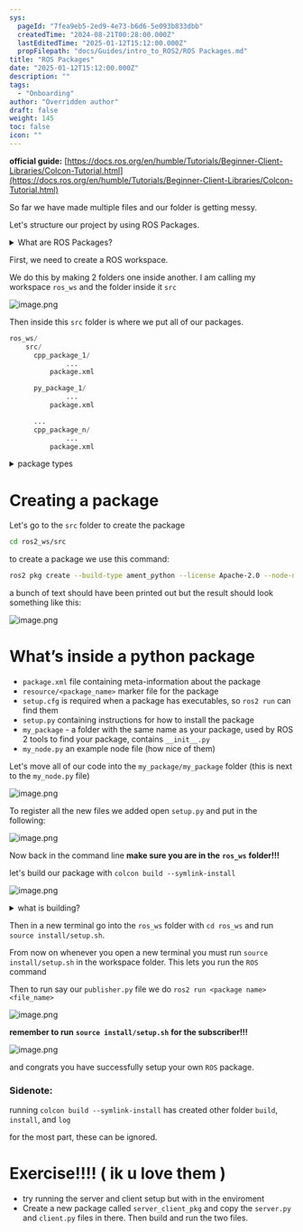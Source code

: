 ```yaml
---
sys:
  pageId: "7fea9eb5-2ed9-4e73-b6d6-5e093b833dbb"
  createdTime: "2024-08-21T00:28:00.000Z"
  lastEditedTime: "2025-01-12T15:12:00.000Z"
  propFilepath: "docs/Guides/intro_to_ROS2/ROS Packages.md"
title: "ROS Packages"
date: "2025-01-12T15:12:00.000Z"
description: ""
tags:
  - "Onboarding"
author: "Overridden author"
draft: false
weight: 145
toc: false
icon: ""
---
```


**official guide:** [https://docs.ros.org/en/humble/Tutorials/Beginner-Client-Libraries/Colcon-Tutorial.html](https://docs.ros.org/en/humble/Tutorials/Beginner-Client-Libraries/Colcon-Tutorial.html)

So far we have made multiple files and our folder is getting messy.

Let's structure our project by using ROS Packages.

<details>

<summary>What are ROS Packages?</summary>

ROS Packages are, as the name implies, packages of code that are highly sharable between ROS developers.

They consist of a folder, `package.xml` file, and source code

```python
      cpp_package_1/
		      ... imagine much code files here ..
          package.xml
```

</details>

First, we need to create a ROS workspace.

We do this by making 2 folders one inside another. I am calling my workspace `ros_ws` and the folder inside it `src`

![image.png](https://prod-files-secure.s3.us-west-2.amazonaws.com/d518164a-d88e-44d1-a4ee-3adb3bd8bce0/70706947-fd18-4537-a67b-e12946812d31/image.png?X-Amz-Algorithm=AWS4-HMAC-SHA256&X-Amz-Content-Sha256=UNSIGNED-PAYLOAD&X-Amz-Credential=ASIAZI2LB4662J7UUGSJ%2F20250308%2Fus-west-2%2Fs3%2Faws4_request&X-Amz-Date=20250308T022201Z&X-Amz-Expires=3600&X-Amz-Security-Token=IQoJb3JpZ2luX2VjEAoaCXVzLXdlc3QtMiJGMEQCIBp1r4GdTPoFStU6hkE6Vckh%2Ft7gGb7nHNNmcBnaJqp4AiA0r8gsPWLWe2TqcqFPmSiMT2PUTyCYRkgSrD4vTydkJyr%2FAwhTEAAaDDYzNzQyMzE4MzgwNSIM6n2epsfJ3yAKbwHLKtwDECZ5TJLmWmBEGELWbbTttpv2Lwsg%2F%2FBzdeG4BsjEtefCHE6zsUTZMyi2HtIbBXHZ6iD%2FVIwx%2BUEFaHdwWx00xJaXoZ3eMQ%2BiVdzWqIcXGivVddcpojbriVKsx7iri%2FwRuEFyEcHA06UrP2LimvONGKRkKtfXq5iSkz7JAEZBMaq4KmBPIta01sBllFBLnu%2Ba1s16CsZvqSBd8%2BU89LHXQQOJdpsDvTJP3fdSFESTaD6%2Fmy0WZJh%2F1zQXpqCtNFld308vpNwALJEoUUwZ4FqVp0k%2FPFA8nu%2BtY04L2bT6a2Fiv9l4rlebFEajppMolA%2F0dpPEPMxpbkN2wKZ7YvDamJxDYNf05WiBbPFvj78Grf3WW%2FUNLjNbKYgkljtkPhuzbCG3KXaiKuQNKhGAbz0JUs8OiBDNU3bZeCoUvCeUugkK6KlMQCxbb180nIKrw66713YFdlHd2qVK3MrfaC0GP%2Fg0CTmslr1jQZsoXcevecDTmoWOSz8hC%2BwMb1Lymj%2BJku7gW4Sc5uToHLsHdRq%2BXP1zU1EwT0n5pTz1jM3zRHjiRemzY0fRi6%2FqXuGy1ckjERzOznNKfnPCZ19K2j9gscaHGiB0euv45yexypnO%2BXqaLXOfEEiNThk1fiIwlr2uvgY6pgGDmHfJoseQLAdRC14fGZv1TqYZ0wDwortAF%2B1rHueLCgjHN0x5MHz3Hf5ZnmV6sD5%2BrAjV4w6V72EyTQXg5xZXPc%2FqWDH%2BnK%2BL2SEh4X4jZw9cDQ28sCINw7krZx3bdJL8uVbsEh0F8DC0wdoC36IAJLRsbEINVW%2BtxQIfUhUcC2389f737dnD1vNk%2BCAX0%2BV9Zp56g%2FqZIq6mLdGEE5mbn33fEtE%2F&X-Amz-Signature=e92740f436e6346fba21985fbb1ba3bad3dfc188ee4a13c3c334cfbac24fc8fc&X-Amz-SignedHeaders=host&x-id=GetObject)

Then inside this `src` folder is where we put all of our packages.

```python
ros_ws/
    src/
      cpp_package_1/
		      ...
          package.xml

      py_package_1/
		      ...
          package.xml

      ...
      cpp_package_n/
		      ...
          package.xml

```

<details>

<summary>package types</summary>

packages can be either `C++` or python.

the intern file structure is different for each but for this guide we will stick to creating python packages

</details>

# Creating a package

Let's go to the `src` folder to create the package

```bash
cd ros2_ws/src
```

to create a package we use this command:

```bash
ros2 pkg create --build-type ament_python --license Apache-2.0 --node-name my_node my_package
```

a bunch of text should have been printed out but the result should look something like this:

![image.png](https://prod-files-secure.s3.us-west-2.amazonaws.com/d518164a-d88e-44d1-a4ee-3adb3bd8bce0/e6cf1e3f-8512-4a3e-b131-079f800bf3e8/image.png?X-Amz-Algorithm=AWS4-HMAC-SHA256&X-Amz-Content-Sha256=UNSIGNED-PAYLOAD&X-Amz-Credential=ASIAZI2LB4662J7UUGSJ%2F20250308%2Fus-west-2%2Fs3%2Faws4_request&X-Amz-Date=20250308T022201Z&X-Amz-Expires=3600&X-Amz-Security-Token=IQoJb3JpZ2luX2VjEAoaCXVzLXdlc3QtMiJGMEQCIBp1r4GdTPoFStU6hkE6Vckh%2Ft7gGb7nHNNmcBnaJqp4AiA0r8gsPWLWe2TqcqFPmSiMT2PUTyCYRkgSrD4vTydkJyr%2FAwhTEAAaDDYzNzQyMzE4MzgwNSIM6n2epsfJ3yAKbwHLKtwDECZ5TJLmWmBEGELWbbTttpv2Lwsg%2F%2FBzdeG4BsjEtefCHE6zsUTZMyi2HtIbBXHZ6iD%2FVIwx%2BUEFaHdwWx00xJaXoZ3eMQ%2BiVdzWqIcXGivVddcpojbriVKsx7iri%2FwRuEFyEcHA06UrP2LimvONGKRkKtfXq5iSkz7JAEZBMaq4KmBPIta01sBllFBLnu%2Ba1s16CsZvqSBd8%2BU89LHXQQOJdpsDvTJP3fdSFESTaD6%2Fmy0WZJh%2F1zQXpqCtNFld308vpNwALJEoUUwZ4FqVp0k%2FPFA8nu%2BtY04L2bT6a2Fiv9l4rlebFEajppMolA%2F0dpPEPMxpbkN2wKZ7YvDamJxDYNf05WiBbPFvj78Grf3WW%2FUNLjNbKYgkljtkPhuzbCG3KXaiKuQNKhGAbz0JUs8OiBDNU3bZeCoUvCeUugkK6KlMQCxbb180nIKrw66713YFdlHd2qVK3MrfaC0GP%2Fg0CTmslr1jQZsoXcevecDTmoWOSz8hC%2BwMb1Lymj%2BJku7gW4Sc5uToHLsHdRq%2BXP1zU1EwT0n5pTz1jM3zRHjiRemzY0fRi6%2FqXuGy1ckjERzOznNKfnPCZ19K2j9gscaHGiB0euv45yexypnO%2BXqaLXOfEEiNThk1fiIwlr2uvgY6pgGDmHfJoseQLAdRC14fGZv1TqYZ0wDwortAF%2B1rHueLCgjHN0x5MHz3Hf5ZnmV6sD5%2BrAjV4w6V72EyTQXg5xZXPc%2FqWDH%2BnK%2BL2SEh4X4jZw9cDQ28sCINw7krZx3bdJL8uVbsEh0F8DC0wdoC36IAJLRsbEINVW%2BtxQIfUhUcC2389f737dnD1vNk%2BCAX0%2BV9Zp56g%2FqZIq6mLdGEE5mbn33fEtE%2F&X-Amz-Signature=cd34439856454a4fb43f9c6eca51172f87e8539c4c109bd1146decda5932dd87&X-Amz-SignedHeaders=host&x-id=GetObject)

# What’s inside a python package

- `package.xml` file containing meta-information about the package
- `resource/<package_name>` marker file for the package
- `setup.cfg` is required when a package has executables, so `ros2 run` can find them
- `setup.py` containing instructions for how to install the package
- `my_package` - a folder with the same name as your package, used by ROS 2 tools to find your package, contains `__init__.py`
- `my_node.py` an example node file (how nice of them)

Let's move all of our code into the `my_package/my_package` folder (this is next to the `my_node.py` file)

![image.png](https://prod-files-secure.s3.us-west-2.amazonaws.com/d518164a-d88e-44d1-a4ee-3adb3bd8bce0/9ce58f11-0da9-4d3e-b86d-506a9685d378/image.png?X-Amz-Algorithm=AWS4-HMAC-SHA256&X-Amz-Content-Sha256=UNSIGNED-PAYLOAD&X-Amz-Credential=ASIAZI2LB4662J7UUGSJ%2F20250308%2Fus-west-2%2Fs3%2Faws4_request&X-Amz-Date=20250308T022201Z&X-Amz-Expires=3600&X-Amz-Security-Token=IQoJb3JpZ2luX2VjEAoaCXVzLXdlc3QtMiJGMEQCIBp1r4GdTPoFStU6hkE6Vckh%2Ft7gGb7nHNNmcBnaJqp4AiA0r8gsPWLWe2TqcqFPmSiMT2PUTyCYRkgSrD4vTydkJyr%2FAwhTEAAaDDYzNzQyMzE4MzgwNSIM6n2epsfJ3yAKbwHLKtwDECZ5TJLmWmBEGELWbbTttpv2Lwsg%2F%2FBzdeG4BsjEtefCHE6zsUTZMyi2HtIbBXHZ6iD%2FVIwx%2BUEFaHdwWx00xJaXoZ3eMQ%2BiVdzWqIcXGivVddcpojbriVKsx7iri%2FwRuEFyEcHA06UrP2LimvONGKRkKtfXq5iSkz7JAEZBMaq4KmBPIta01sBllFBLnu%2Ba1s16CsZvqSBd8%2BU89LHXQQOJdpsDvTJP3fdSFESTaD6%2Fmy0WZJh%2F1zQXpqCtNFld308vpNwALJEoUUwZ4FqVp0k%2FPFA8nu%2BtY04L2bT6a2Fiv9l4rlebFEajppMolA%2F0dpPEPMxpbkN2wKZ7YvDamJxDYNf05WiBbPFvj78Grf3WW%2FUNLjNbKYgkljtkPhuzbCG3KXaiKuQNKhGAbz0JUs8OiBDNU3bZeCoUvCeUugkK6KlMQCxbb180nIKrw66713YFdlHd2qVK3MrfaC0GP%2Fg0CTmslr1jQZsoXcevecDTmoWOSz8hC%2BwMb1Lymj%2BJku7gW4Sc5uToHLsHdRq%2BXP1zU1EwT0n5pTz1jM3zRHjiRemzY0fRi6%2FqXuGy1ckjERzOznNKfnPCZ19K2j9gscaHGiB0euv45yexypnO%2BXqaLXOfEEiNThk1fiIwlr2uvgY6pgGDmHfJoseQLAdRC14fGZv1TqYZ0wDwortAF%2B1rHueLCgjHN0x5MHz3Hf5ZnmV6sD5%2BrAjV4w6V72EyTQXg5xZXPc%2FqWDH%2BnK%2BL2SEh4X4jZw9cDQ28sCINw7krZx3bdJL8uVbsEh0F8DC0wdoC36IAJLRsbEINVW%2BtxQIfUhUcC2389f737dnD1vNk%2BCAX0%2BV9Zp56g%2FqZIq6mLdGEE5mbn33fEtE%2F&X-Amz-Signature=87bc9570d7fc9c454016a6630b862ac4d304f157c3cacdbc3a0edaf02471f8a2&X-Amz-SignedHeaders=host&x-id=GetObject)

To register all the new files we added open `setup.py` and put in the following:

![image.png](https://prod-files-secure.s3.us-west-2.amazonaws.com/d518164a-d88e-44d1-a4ee-3adb3bd8bce0/1cd7c262-4cae-4496-9d75-c178537d24a2/image.png?X-Amz-Algorithm=AWS4-HMAC-SHA256&X-Amz-Content-Sha256=UNSIGNED-PAYLOAD&X-Amz-Credential=ASIAZI2LB4662J7UUGSJ%2F20250308%2Fus-west-2%2Fs3%2Faws4_request&X-Amz-Date=20250308T022201Z&X-Amz-Expires=3600&X-Amz-Security-Token=IQoJb3JpZ2luX2VjEAoaCXVzLXdlc3QtMiJGMEQCIBp1r4GdTPoFStU6hkE6Vckh%2Ft7gGb7nHNNmcBnaJqp4AiA0r8gsPWLWe2TqcqFPmSiMT2PUTyCYRkgSrD4vTydkJyr%2FAwhTEAAaDDYzNzQyMzE4MzgwNSIM6n2epsfJ3yAKbwHLKtwDECZ5TJLmWmBEGELWbbTttpv2Lwsg%2F%2FBzdeG4BsjEtefCHE6zsUTZMyi2HtIbBXHZ6iD%2FVIwx%2BUEFaHdwWx00xJaXoZ3eMQ%2BiVdzWqIcXGivVddcpojbriVKsx7iri%2FwRuEFyEcHA06UrP2LimvONGKRkKtfXq5iSkz7JAEZBMaq4KmBPIta01sBllFBLnu%2Ba1s16CsZvqSBd8%2BU89LHXQQOJdpsDvTJP3fdSFESTaD6%2Fmy0WZJh%2F1zQXpqCtNFld308vpNwALJEoUUwZ4FqVp0k%2FPFA8nu%2BtY04L2bT6a2Fiv9l4rlebFEajppMolA%2F0dpPEPMxpbkN2wKZ7YvDamJxDYNf05WiBbPFvj78Grf3WW%2FUNLjNbKYgkljtkPhuzbCG3KXaiKuQNKhGAbz0JUs8OiBDNU3bZeCoUvCeUugkK6KlMQCxbb180nIKrw66713YFdlHd2qVK3MrfaC0GP%2Fg0CTmslr1jQZsoXcevecDTmoWOSz8hC%2BwMb1Lymj%2BJku7gW4Sc5uToHLsHdRq%2BXP1zU1EwT0n5pTz1jM3zRHjiRemzY0fRi6%2FqXuGy1ckjERzOznNKfnPCZ19K2j9gscaHGiB0euv45yexypnO%2BXqaLXOfEEiNThk1fiIwlr2uvgY6pgGDmHfJoseQLAdRC14fGZv1TqYZ0wDwortAF%2B1rHueLCgjHN0x5MHz3Hf5ZnmV6sD5%2BrAjV4w6V72EyTQXg5xZXPc%2FqWDH%2BnK%2BL2SEh4X4jZw9cDQ28sCINw7krZx3bdJL8uVbsEh0F8DC0wdoC36IAJLRsbEINVW%2BtxQIfUhUcC2389f737dnD1vNk%2BCAX0%2BV9Zp56g%2FqZIq6mLdGEE5mbn33fEtE%2F&X-Amz-Signature=9fca404fd3612fcaf1e7c2756f6a0305f291959f261d6b54249ba6948030c1c9&X-Amz-SignedHeaders=host&x-id=GetObject)

Now back in the command line **make sure you are in the** **`ros_ws`** **folder!!!**

let's build our package with `colcon build --symlink-install`

![image.png](https://prod-files-secure.s3.us-west-2.amazonaws.com/d518164a-d88e-44d1-a4ee-3adb3bd8bce0/2f2a0d27-b173-48fd-b189-5f5c0ce65619/image.png?X-Amz-Algorithm=AWS4-HMAC-SHA256&X-Amz-Content-Sha256=UNSIGNED-PAYLOAD&X-Amz-Credential=ASIAZI2LB4662J7UUGSJ%2F20250308%2Fus-west-2%2Fs3%2Faws4_request&X-Amz-Date=20250308T022201Z&X-Amz-Expires=3600&X-Amz-Security-Token=IQoJb3JpZ2luX2VjEAoaCXVzLXdlc3QtMiJGMEQCIBp1r4GdTPoFStU6hkE6Vckh%2Ft7gGb7nHNNmcBnaJqp4AiA0r8gsPWLWe2TqcqFPmSiMT2PUTyCYRkgSrD4vTydkJyr%2FAwhTEAAaDDYzNzQyMzE4MzgwNSIM6n2epsfJ3yAKbwHLKtwDECZ5TJLmWmBEGELWbbTttpv2Lwsg%2F%2FBzdeG4BsjEtefCHE6zsUTZMyi2HtIbBXHZ6iD%2FVIwx%2BUEFaHdwWx00xJaXoZ3eMQ%2BiVdzWqIcXGivVddcpojbriVKsx7iri%2FwRuEFyEcHA06UrP2LimvONGKRkKtfXq5iSkz7JAEZBMaq4KmBPIta01sBllFBLnu%2Ba1s16CsZvqSBd8%2BU89LHXQQOJdpsDvTJP3fdSFESTaD6%2Fmy0WZJh%2F1zQXpqCtNFld308vpNwALJEoUUwZ4FqVp0k%2FPFA8nu%2BtY04L2bT6a2Fiv9l4rlebFEajppMolA%2F0dpPEPMxpbkN2wKZ7YvDamJxDYNf05WiBbPFvj78Grf3WW%2FUNLjNbKYgkljtkPhuzbCG3KXaiKuQNKhGAbz0JUs8OiBDNU3bZeCoUvCeUugkK6KlMQCxbb180nIKrw66713YFdlHd2qVK3MrfaC0GP%2Fg0CTmslr1jQZsoXcevecDTmoWOSz8hC%2BwMb1Lymj%2BJku7gW4Sc5uToHLsHdRq%2BXP1zU1EwT0n5pTz1jM3zRHjiRemzY0fRi6%2FqXuGy1ckjERzOznNKfnPCZ19K2j9gscaHGiB0euv45yexypnO%2BXqaLXOfEEiNThk1fiIwlr2uvgY6pgGDmHfJoseQLAdRC14fGZv1TqYZ0wDwortAF%2B1rHueLCgjHN0x5MHz3Hf5ZnmV6sD5%2BrAjV4w6V72EyTQXg5xZXPc%2FqWDH%2BnK%2BL2SEh4X4jZw9cDQ28sCINw7krZx3bdJL8uVbsEh0F8DC0wdoC36IAJLRsbEINVW%2BtxQIfUhUcC2389f737dnD1vNk%2BCAX0%2BV9Zp56g%2FqZIq6mLdGEE5mbn33fEtE%2F&X-Amz-Signature=5498d52a149fca50494c2ad8a7a552dbcac52b6e1ff99af1dfa8b6b3a8ef4c63&X-Amz-SignedHeaders=host&x-id=GetObject)

<details>

<summary>what is building?</summary>

if you are a CS major at Rose-Hulman you will learn the answer to this in CSSE132

but TLDR; is it combines all the code files into one program that can be run easily 

</details>

Then in a new terminal go into the `ros_ws` folder with `cd ros_ws` and run `source install/setup.sh`. 

From now on whenever you open a new terminal you must run `source install/setup.sh` in the workspace folder. This lets you run the `ROS` command

Then to run say our `publisher.py` file we do `ros2 run <package name> <file_name>`

![image.png](https://prod-files-secure.s3.us-west-2.amazonaws.com/d518164a-d88e-44d1-a4ee-3adb3bd8bce0/4f4b1219-3a44-4632-aa0a-ce3471699f59/image.png?X-Amz-Algorithm=AWS4-HMAC-SHA256&X-Amz-Content-Sha256=UNSIGNED-PAYLOAD&X-Amz-Credential=ASIAZI2LB4662J7UUGSJ%2F20250308%2Fus-west-2%2Fs3%2Faws4_request&X-Amz-Date=20250308T022201Z&X-Amz-Expires=3600&X-Amz-Security-Token=IQoJb3JpZ2luX2VjEAoaCXVzLXdlc3QtMiJGMEQCIBp1r4GdTPoFStU6hkE6Vckh%2Ft7gGb7nHNNmcBnaJqp4AiA0r8gsPWLWe2TqcqFPmSiMT2PUTyCYRkgSrD4vTydkJyr%2FAwhTEAAaDDYzNzQyMzE4MzgwNSIM6n2epsfJ3yAKbwHLKtwDECZ5TJLmWmBEGELWbbTttpv2Lwsg%2F%2FBzdeG4BsjEtefCHE6zsUTZMyi2HtIbBXHZ6iD%2FVIwx%2BUEFaHdwWx00xJaXoZ3eMQ%2BiVdzWqIcXGivVddcpojbriVKsx7iri%2FwRuEFyEcHA06UrP2LimvONGKRkKtfXq5iSkz7JAEZBMaq4KmBPIta01sBllFBLnu%2Ba1s16CsZvqSBd8%2BU89LHXQQOJdpsDvTJP3fdSFESTaD6%2Fmy0WZJh%2F1zQXpqCtNFld308vpNwALJEoUUwZ4FqVp0k%2FPFA8nu%2BtY04L2bT6a2Fiv9l4rlebFEajppMolA%2F0dpPEPMxpbkN2wKZ7YvDamJxDYNf05WiBbPFvj78Grf3WW%2FUNLjNbKYgkljtkPhuzbCG3KXaiKuQNKhGAbz0JUs8OiBDNU3bZeCoUvCeUugkK6KlMQCxbb180nIKrw66713YFdlHd2qVK3MrfaC0GP%2Fg0CTmslr1jQZsoXcevecDTmoWOSz8hC%2BwMb1Lymj%2BJku7gW4Sc5uToHLsHdRq%2BXP1zU1EwT0n5pTz1jM3zRHjiRemzY0fRi6%2FqXuGy1ckjERzOznNKfnPCZ19K2j9gscaHGiB0euv45yexypnO%2BXqaLXOfEEiNThk1fiIwlr2uvgY6pgGDmHfJoseQLAdRC14fGZv1TqYZ0wDwortAF%2B1rHueLCgjHN0x5MHz3Hf5ZnmV6sD5%2BrAjV4w6V72EyTQXg5xZXPc%2FqWDH%2BnK%2BL2SEh4X4jZw9cDQ28sCINw7krZx3bdJL8uVbsEh0F8DC0wdoC36IAJLRsbEINVW%2BtxQIfUhUcC2389f737dnD1vNk%2BCAX0%2BV9Zp56g%2FqZIq6mLdGEE5mbn33fEtE%2F&X-Amz-Signature=7942596a2d06f6f7bac82027148e743cdbd646b769d374cdfd87c59631f3c24b&X-Amz-SignedHeaders=host&x-id=GetObject)

**remember to run** **`source install/setup.sh`** **for the subscriber!!!**

![image.png](https://prod-files-secure.s3.us-west-2.amazonaws.com/d518164a-d88e-44d1-a4ee-3adb3bd8bce0/02121119-dad4-49ec-8356-c956108b4243/image.png?X-Amz-Algorithm=AWS4-HMAC-SHA256&X-Amz-Content-Sha256=UNSIGNED-PAYLOAD&X-Amz-Credential=ASIAZI2LB4662J7UUGSJ%2F20250308%2Fus-west-2%2Fs3%2Faws4_request&X-Amz-Date=20250308T022201Z&X-Amz-Expires=3600&X-Amz-Security-Token=IQoJb3JpZ2luX2VjEAoaCXVzLXdlc3QtMiJGMEQCIBp1r4GdTPoFStU6hkE6Vckh%2Ft7gGb7nHNNmcBnaJqp4AiA0r8gsPWLWe2TqcqFPmSiMT2PUTyCYRkgSrD4vTydkJyr%2FAwhTEAAaDDYzNzQyMzE4MzgwNSIM6n2epsfJ3yAKbwHLKtwDECZ5TJLmWmBEGELWbbTttpv2Lwsg%2F%2FBzdeG4BsjEtefCHE6zsUTZMyi2HtIbBXHZ6iD%2FVIwx%2BUEFaHdwWx00xJaXoZ3eMQ%2BiVdzWqIcXGivVddcpojbriVKsx7iri%2FwRuEFyEcHA06UrP2LimvONGKRkKtfXq5iSkz7JAEZBMaq4KmBPIta01sBllFBLnu%2Ba1s16CsZvqSBd8%2BU89LHXQQOJdpsDvTJP3fdSFESTaD6%2Fmy0WZJh%2F1zQXpqCtNFld308vpNwALJEoUUwZ4FqVp0k%2FPFA8nu%2BtY04L2bT6a2Fiv9l4rlebFEajppMolA%2F0dpPEPMxpbkN2wKZ7YvDamJxDYNf05WiBbPFvj78Grf3WW%2FUNLjNbKYgkljtkPhuzbCG3KXaiKuQNKhGAbz0JUs8OiBDNU3bZeCoUvCeUugkK6KlMQCxbb180nIKrw66713YFdlHd2qVK3MrfaC0GP%2Fg0CTmslr1jQZsoXcevecDTmoWOSz8hC%2BwMb1Lymj%2BJku7gW4Sc5uToHLsHdRq%2BXP1zU1EwT0n5pTz1jM3zRHjiRemzY0fRi6%2FqXuGy1ckjERzOznNKfnPCZ19K2j9gscaHGiB0euv45yexypnO%2BXqaLXOfEEiNThk1fiIwlr2uvgY6pgGDmHfJoseQLAdRC14fGZv1TqYZ0wDwortAF%2B1rHueLCgjHN0x5MHz3Hf5ZnmV6sD5%2BrAjV4w6V72EyTQXg5xZXPc%2FqWDH%2BnK%2BL2SEh4X4jZw9cDQ28sCINw7krZx3bdJL8uVbsEh0F8DC0wdoC36IAJLRsbEINVW%2BtxQIfUhUcC2389f737dnD1vNk%2BCAX0%2BV9Zp56g%2FqZIq6mLdGEE5mbn33fEtE%2F&X-Amz-Signature=d9144703204fd9e08d5c40eacc801b9edfd6f780136e79e62aeaf86e2d8fff08&X-Amz-SignedHeaders=host&x-id=GetObject)

and congrats you have successfully setup your own `ROS` package.

### Sidenote:

running `colcon build --symlink-install` has created other folder `build`, `install`, and `log`

for the most part, these can be ignored.

# Exercise!!!! ( ik u love them )

- try running the server and client setup but with in the enviroment
- Create a new package called `server_client_pkg` and copy the `server.py` and `client.py` files in there. Then build and run the two files.
